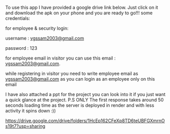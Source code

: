 To use this app I have provided a google drive link below.
Just click on it and download the apk on your phone and you are ready to go!!!
some credentials:

for employee & security login:

  username : vgssam2003@gmail.com
  
  password : 123
  
for employee email in visitor you can use this email : vgssam2003@gmail.com.

while registering in visitor you need to write employee email as vgssam2003@gmail.com as you can login as an employee only on this email

I have also attached a ppt for the project you can look into it if you just want a quick glance at the project.
P.S ONLY The first response takes around 50 seconds loading time as the server is deployed in render and with less activity it spins down :))

https://drive.google.com/drive/folders/1HcEp162CFeXp8TD6teUBFGXmrnOs19t7?usp=sharing
